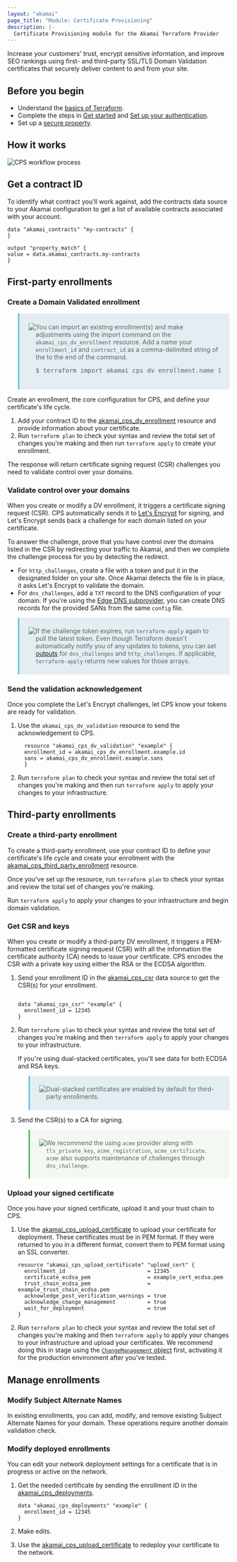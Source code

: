 ```yaml
---
layout: "akamai"
page_title: "Module: Certificate Provisioning"
description: |-
  Certificate Provisioning module for the Akamai Terraform Provider
---
```


Increase your customers' trust, encrypt sensitive information, and improve SEO rankings using first- and third-party SSL/TLS Domain Validation certificates that securely deliver content to and from your site.

## Before you begin

* Understand the [basics of Terraform](https://learn.hashicorp.com/terraform?utm_source=terraform_io).
* Complete the steps in [Get started](https://registry.terraform.io/providers/akamai/akamai/latest/docs/guides/get_started) and [Set up your authentication](https://registry.terraform.io/providers/akamai/akamai/latest/docs/guides/auth).
* Set up a [secure property](https://techdocs.akamai.com/terraform/docs/pm-rc-property).

## How it works

![CPS workflow process](https://techdocs.akamai.com/terraform-images/certificate-provisioning-system/img/cps-workflow.png)

## Get a contract ID

To identify what contract you'll work against, add the contracts data source to your Akamai configuration to get a list of available contracts associated with your account.

```
data "akamai_contracts" "my-contracts" {
}

output "property_match" {
value = data.akamai_contracts.my-contracts
}
```

## First-party enrollments

### Create a Domain Validated enrollment

<blockquote style="border-left-style: solid; border-left-color: #5bc0de; border-width: 0.25em; padding: 1.33rem; background-color: #e3edf2;"><img src="https://techdocs.akamai.com/terraform-images/img/note.svg" style="float:left; display:inline;" /><div style="overflow:auto;">You can import an existing enrollment(s) and make adjustments using the import command on the <code>akamai_cps_dv_enrollment</code> resource. Add a name your <code>enrollment_id</code> and <code>contract_id</code> as a comma-delimited string of the to the end of the command.<pre>$ terraform import akamai_cps_dv_enrollment.name 12345,A-12345</pre></div></blockquote>

Create an enrollment, the core configuration for CPS, and define your certificate's life cycle.

1. Add your contract ID to the [akamai_cps_dv_enrollment](../resources/cps_dv_enrollment.md) resource and provide information about your certificate.
1. Run `terraform plan` to check your syntax and review the total set of changes you're making and then run `terraform apply` to create your enrollment.

The response will return certificate signing request (CSR) challenges you need to validate control over your domains.

### Validate control over your domains

When you create or modify a DV enrollment, it triggers a certificate signing request (CSR). CPS automatically sends it to [Let's Encrypt](https://letsencrypt.org/) for signing, and Let's Encrypt sends back a challenge for each domain listed on your certificate.

To answer the challenge, prove that you have control over the domains listed in the CSR by redirecting your traffic to Akamai, and then we complete the challenge process for you by detecting the redirect.

* For `http_challenges`, create a file with a token and put it in the designated folder on your site. Once Akamai detects the file is in place, it asks Let's Encrypt to validate the domain.
* For `dns_challenges`, add a `TXT` record to the DNS configuration of your domain. If you're using the [Edge DNS subprovider](https://registry.terraform.io/providers/akamai/akamai/latest/docs/guides/edge-dns), you can create DNS records for the provided SANs from the same `config` file.

<blockquote style="border-left-style: solid; border-left-color: #5bc0de; border-width: 0.25em; padding: 1.33rem; background-color: #e3edf2;"><img src="https://techdocs.akamai.com/terraform-images/img/note.svg" style="float:left; display:inline;" /><div style="overflow:auto;">If the challenge token expires, run <code>terraform-apply</code> again to pull the latest token. Even though Terraform doesn't automatically notify you of any updates to tokens, you can set <a href="https://www.terraform.io/docs/language/values/outputs.html">outputs</a> for <code>dns_challenges</code> and <code>http_challenges</code>. If applicable, <code>terraform-apply</code> returns new values for those arrays.</div></blockquote>

### Send the validation acknowledgement

Once you complete the Let's Encrypt challenges, let CPS know your tokens are ready for validation.

1. Use the `akamai_cps_dv_validation` resource to send the acknowledgement to CPS.

    ```hcl
      resource "akamai_cps_dv_validation" "example" {
      enrollment_id = akamai_cps_dv_enrollment.example.id
      sans = akamai_cps_dv_enrollment.example.sans
      }
    ```

1. Run `terraform plan` to check your syntax and review the total set of changes you're making and then run `terraform apply` to apply your changes to your infrastructure.

## Third-party enrollments

### Create a third-party enrollment

To create a third-party enrollment, use your contract ID to define your certificate's life cycle and create your enrollment with the [akamai_cps_third_party_enrollment](../resources/cps_third_party_enrollment.md) resource.

Once you've set up the resource, run `terraform plan` to check your syntax and review the total set of changes you're making.

Run `terraform apply` to apply your changes to your infrastructure and begin domain validation.

### Get CSR and keys

When you create or modify a third-party DV enrollment, it triggers a PEM-formatted certificate signing request (CSR) with all the information the certificate authority (CA) needs to issue your certificate. CPS encodes the CSR with a private key using either the RSA or the ECDSA algorithm.

1. Send your enrollment ID in the [akamai_cps_csr](../data-sources/cps_csr.md) data source to get the CSR(s) for your enrollment.

    ```hcl

    data "akamai_cps_csr" "example" {
      enrollment_id = 12345
    }
    ```

1. Run `terraform plan` to check your syntax and review the total set of changes you're making and then `terraform apply` to apply your changes to your infrastructure.

    If you're using dual-stacked certificates, you'll see data for both ECDSA and RSA keys.

    <blockquote style="border-left-style: solid; border-left-color: #5bc0de; border-width: 0.25em; padding: 1.33rem; background-color: #e3edf2;"><img src="https://techdocs.akamai.com/terraform-images/img/note.svg" style="float:left; display:inline;" /><div style="overflow:auto;">Dual-stacked certificates are enabled by default for third-party enrollments.</div></blockquote>

1. Send the CSR(s) to a CA for signing.

    <blockquote style="border-left-style: solid; border-left-color: #50af51; border-width: 0.25em; padding: 1.33rem; background-color: #f3f8f3;"><img src="https://techdocs.akamai.com/terraform-images/img/tip.svg" style="float:left; display:inline;" /><div style="overflow:auto;">We recommend the using <code>acme</code> provider along with <code>tls_private_key</code>, <code>acme_registration</code>, <code>acme_certificate</code>. <code>acme</code> also supports maintenance of challenges through <code>dns_challenge</code>.</div></blockquote>

### Upload your signed certificate

Once you have your signed certificate, upload it and your trust chain to CPS.

1. Use the [akamai_cps_upload_certificate](../data-sources/cps_upload_certificate) to upload your certificate for deployment. These certificates must be in PEM format. If they were returned to you in a different format, convert them to PEM format using an SSL converter.

    ```hcl
    resource "akamai_cps_upload_certificate" "upload_cert" {
      enrollment_id                          = 12345
      certificate_ecdsa_pem                  = example_cert_ecdsa.pem
      trust_chain_ecdsa_pem                  = example_trust_chain_ecdsa.pem
      acknowledge_post_verification_warnings = true
      acknowledge_change_management          = true
      wait_for_deployment                    = true
    }
    ```

1. Run `terraform plan` to check your syntax and review the total set of changes you're making and then `terraform apply` to apply your changes to your infrastructure and upload your certificates. We recommend doing this in stage using the [`ChangeManagement` object](https://techdocs.akamai.com/cps/reference/change-management) first, activating it for the production environment after you've tested.

## Manage enrollments

### Modify Subject Alternate Names

In existing enrollments, you can add, modify, and remove existing Subject Alternate Names for your domain. These operations require another domain validation check.

### Modify deployed enrollments

You can edit your network deployment settings for a certificate that is in progress or active on the network.

1. Get the needed certificate by sending the enrollment ID in the [akamai_cps_deployments](../data-sources/cps_deployments).

    ```hcl
    data "akamai_cps_deployments" "example" {
      enrollment_id = 12345
    }
    ```

1. Make edits.
1. Use the [akamai_cps_upload_certificate](../data-sources/cps_upload_certificate) to redeploy your certificate to the network.